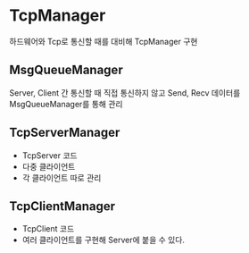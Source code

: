 # TcpManager
하드웨어와 Tcp로 통신할 때를 대비해 TcpManager 구현

## MsgQueueManager
Server, Client 간 통신할 때 직접 통신하지 않고 Send, Recv 데이터를 MsgQueueManager를 통해 관리

## TcpServerManager
- TcpServer 코드
- 다중 클라이언트
- 각 클라이언트 따로 관리

## TcpClientManager
- TcpClient 코드
- 여러 클라이언트를 구현해 Server에 붙을 수 있다.
